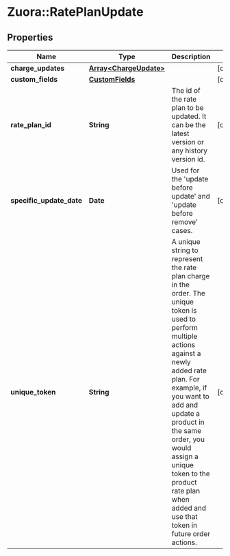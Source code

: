 # Zuora::RatePlanUpdate

## Properties
Name | Type | Description | Notes
------------ | ------------- | ------------- | -------------
**charge_updates** | [**Array&lt;ChargeUpdate&gt;**](ChargeUpdate.md) |  | [optional] 
**custom_fields** | [**CustomFields**](CustomFields.md) |  | [optional] 
**rate_plan_id** | **String** | The id of the rate plan to be updated. It can be the latest version or any history version id.  | [optional] 
**specific_update_date** | **Date** | Used for the &#39;update before update&#39; and &#39;update before remove&#39; cases. | [optional] 
**unique_token** | **String** | A unique string to represent the rate plan charge in the order. The unique token is used to perform multiple actions against a newly added rate plan. For example, if you want to add and update a product in the same order, you would assign a unique token to the product rate plan when added and use that token in future order actions.  | [optional] 


